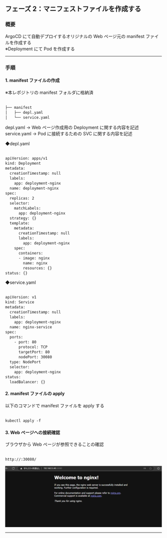 ## フェーズ 2：マニフェストファイルを作成する

### 概要

ArgoCD にて自動デプロイするオリジナルの Web ページ元の manifest ファイルを作成する  
※Deployment にて Pod を作成する

---

### 手順

#### 1. manifest ファイルの作成

※本レポジトリの manifest フォルダに格納済

<pre><code>
├── manifest
│   ├── depl.yaml
│   └── service.yaml
</code></pre>

depl.yaml → Web ページ作成用の Deployment に関する内容を記述  
service.yaml → Pod に接続するための SVC に関する内容を記述

◆depl.yaml

<pre><code>
apiVersion: apps/v1
kind: Deployment
metadata:
  creationTimestamp: null
  labels:
    app: deployment-nginx
  name: deployment-nginx
spec:
  replicas: 2
  selector:
    matchLabels:
      app: deployment-nginx
  strategy: {}
  template:
    metadata:
      creationTimestamp: null
      labels:
        app: deployment-nginx
    spec:
      containers:
      - image: nginx
        name: nginx
        resources: {}
status: {}
</code></pre>

◆service.yaml

<pre><code>
apiVersion: v1
kind: Service
metadata:
  creationTimestamp: null
  labels:
    app: deployment-nginx
  name: nginx-service
spec:
  ports:
    - port: 80
      protocol: TCP
      targetPort: 80
      nodePort: 30080
  type: NodePort
  selector:
    app: deployment-nginx
status:
  loadBalancer: {}
</code></pre>

#### 2. manifest ファイルの apply

以下のコマンドで manifest ファイルを apply する

<pre><code>
kubectl apply -f <yamlファイル格納ディレクトリパス>
</code></pre>

#### 3. Web ページへの接続確認

ブラウザから Web ページが参照できることの確認

<pre><code>
http://<eth0のIPアドレス>:30080/  
</code></pre>

![Webページ画面](picture/2-1.web_sample.png)

---
